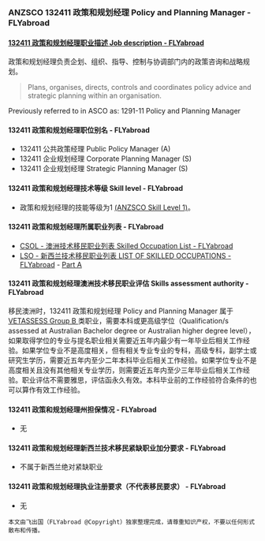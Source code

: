 ### ANZSCO 132411 政策和规划经理 Policy and Planning Manager - FLYabroad ###

####  [132411 政策和规划经理职业描述 Job description - FLYabroad](http://www.flyabroadvisa.com/anzsco/1331.html#133111)

政策和规划经理负责企划、组织、指导、控制与协调部门内的政策咨询和战略规划。 

> Plans, organises, directs, controls and coordinates policy advice and strategic planning within an organisation.

Previously referred to in ASCO as:
1291-11 Policy and Planning Manager

#### 132411 政策和规划经理职位别名 - FLYabroad
 
- 132411 公共政策经理 Public Policy Manager (A)
- 132411 企业规划经理 Corporate Planning Manager (S)
- 132411 企业规划经理 Strategic Planning Manager (S)

#### 132411 政策和规划经理技术等级 Skill level - FLYabroad

- 政策和规划经理的技能等级为1 [(ANZSCO Skill Level 1)](http://www.flyabroadvisa.com/anzsco/)。

#### 132411 政策和规划经理所属职业列表 - FLYabroad

- [CSOL - 澳洲技术移民职业列表 Skilled Occupation List - FLYabroad](http://www.flyabroadvisa.com/sol/)
- [LSO - 新西兰技术移民职业列表 LIST OF SKILLED OCCUPATIONS - FLYabroad](http://nz.flyabroadvisa.com/lso/) - [Part A](parta)

#### 132411 政策和规划经理澳洲技术移民职业评估 Skills assessment authority - FLYabroad

移民澳洲时，132411 政策和规划经理 Policy and Planning Manager  属于 [VETASSESS Group B ](http://www.flyabroadvisa.com/ass/vetassess.html)类职业，需要本科或更高级学位（Qualification/s assessed at Australian Bachelor degree or Australian higher degree level），如果取得学位的专业与提名职业相关需要近五年内最少有一年毕业后相关工作经验。如果学位专业不是高度相关，但有相关专业专业的专科，高级专科，副学士或研究生学历，需要近五年内至少二年本科毕业后相关工作经验。如果学位专业不是高度相关且没有其他相关专业学历，则需要近五年内至少三年毕业后相关工作经验。职业评估不需要雅思，评估函永久有效。本科毕业前的工作经验符合条件的也可以算作有效工作经验。

#### 132411 政策和规划经理州担保情况 - FLYabroad

- 无

#### 132411 政策和规划经理新西兰技术移民紧缺职业加分要求 - FLYabroad

- 不属于新西兰绝对紧缺职业

#### 132411 政策和规划经理执业注册要求（不代表移民要求） - FLYabroad

- 无

`本文由飞出国（FLYabroad @Copyright）独家整理完成，请尊重知识产权，不要以任何形式散布和传播。`